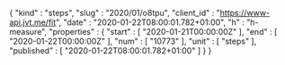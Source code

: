 {
  "kind" : "steps",
  "slug" : "2020/01/o8tpu",
  "client_id" : "https://www-api.jvt.me/fit",
  "date" : "2020-01-22T08:00:01.782+01:00",
  "h" : "h-measure",
  "properties" : {
    "start" : [ "2020-01-21T00:00:00Z" ],
    "end" : [ "2020-01-22T00:00:00Z" ],
    "num" : [ "10773" ],
    "unit" : [ "steps" ],
    "published" : [ "2020-01-22T08:00:01.782+01:00" ]
  }
}
